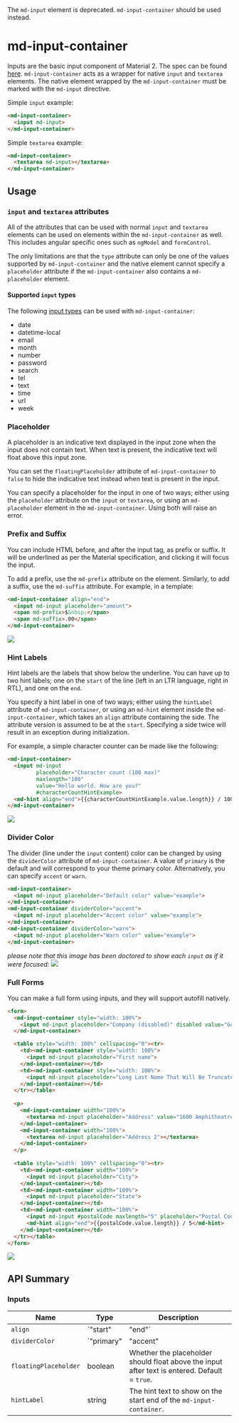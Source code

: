 <div class="warning">
The <code>md-input</code> element is deprecated. <code>md-input-container</code> should be used
instead.
</div>

# md-input-container

Inputs are the basic input component of Material 2. The spec can be found
[here](https://www.google.com/design/spec/components/text-fields.html). `md-input-container` acts as
a wrapper for native `input` and `textarea` elements. The native element wrapped by the
`md-input-container` must be marked with the `md-input` directive.

Simple `input` example:
```html
<md-input-container>
  <input md-input>
</md-input-container>
```

Simple `textarea` example:
```html
<md-input-container>
  <textarea md-input></textarea>
</md-input-container>
```

## Usage

### `input` and `textarea` attributes

All of the attributes that can be used with normal `input` and `textarea` elements can be used on
elements within the `md-input-container` as well. This includes angular specific ones such as
`ngModel` and `formControl`.

The only limitations are that the `type` attribute can only be one of the values supported by
`md-input-container` and the native element cannot specify a `placeholder` attribute if the
`md-input-container` also contains a `md-placeholder` element. 

#### Supported `input` types

The following [input types](http://www.w3schools.com/TAGs/att_input_type.asp) can be used with
`md-input-container`:
* date
* datetime-local
* email
* month
* number
* password
* search
* tel
* text
* time
* url
* week

### Placeholder

A placeholder is an indicative text displayed in the input zone when the input does not contain
text. When text is present, the indicative text will float above this input zone.

You can set the `floatingPlaceholder` attribute of `md-input-container` to `false` to hide the
indicative text instead when text is present in the input.

You can specify a placeholder for the input in one of two ways; either using the `placeholder`
attribute on the `input` or `textarea`, or using an `md-placeholder` element in the
`md-input-container`. Using both will raise an error.

### Prefix and Suffix

You can include HTML before, and after the input tag, as prefix or suffix. It will be underlined as
per the Material specification, and clicking it will focus the input.

To add a prefix, use the `md-prefix` attribute on the element. Similarly, to add a suffix, use the
`md-suffix` attribute. For example, in a template:

```html
<md-input-container align="end">
  <input md-input placeholder="amount">
  <span md-prefix>$&nbsp;</span>
  <span md-suffix>.00</span>
</md-input-container>
```

<img src="https://material.angularjs.org/material2_assets/input/prefix-suffix.png">

### Hint Labels

Hint labels are the labels that show below the underline. You can have up to two hint labels; one on
the `start` of the line (left in an LTR language, right in RTL), and one on the `end`.

You specify a hint label in one of two ways; either using the `hintLabel` attribute of
`md-input-container`, or using an `md-hint` element inside the `md-input-container`, which takes an
`align` attribute containing the side. The attribute version is assumed to be at the `start`.
Specifying a side twice will result in an exception during initialization.

For example, a simple character counter can be made like the following:
```html
<md-input-container>
  <input md-input
         placeholder="Character count (100 max)"
         maxlength="100"
         value="Hello world. How are you?"
         #characterCountHintExample>
  <md-hint align="end">{{characterCountHintExample.value.length}} / 100</md-hint>
</md-input-container>
```

<img src="https://material.angularjs.org/material2_assets/input/character-count.png">

### Divider Color

The divider (line under the `input` content) color can be changed by using the `dividerColor`
attribute of `md-input-container`. A value of `primary` is the default and will correspond to your
theme primary color. Alternatively, you can specify `accent` or `warn`.

```html
<md-input-container>
  <input md-input placeholder="Default color" value="example">
</md-input-container>
<md-input-container dividerColor="accent">
  <input md-input placeholder="Accent color" value="example">
</md-input-container>
<md-input-container dividerColor="warn">
  <input md-input placeholder="Warn color" value="example">
</md-input-container>
```

_please note that this image has been doctored to show each `input` as if it were focused:_
<img src="https://material.angularjs.org/material2_assets/input/divider-colors.png">

### Full Forms

You can make a full form using inputs, and they will support autofill natively.

```html
<form>
  <md-input-container style="width: 100%">
    <input md-input placeholder="Company (disabled)" disabled value="Google">
  </md-input-container>

  <table style="width: 100%" cellspacing="0"><tr>
    <td><md-input-container style="width: 100%">
      <input md-input placeholder="First name">
    </md-input-container></td>
    <td><md-input-container style="width: 100%">
      <input md-input placeholder="Long Last Name That Will Be Truncated">
    </md-input-container></td>
  </tr></table>
  
  <p>
    <md-input-container width="100%">
      <textarea md-input placeholder="Address" value="1600 Amphitheatre Pkway"></textarea>
    </md-input-container>
    <md-input-container width="100%">
      <textarea md-input placeholder="Address 2"></textarea>
    </md-input-container>
  </p>
  
  <table style="width: 100%" cellspacing="0"><tr>
    <td><md-input-container width="100%">
      <input md-input placeholder="City">
    </md-input-container></td>
    <td><md-input-container width="100%">
      <input md-input placeholder="State">
    </md-input-container></td>
    <td><md-input-container width="100%">
      <input md-input #postalCode maxlength="5" placeholder="Postal Code" value="94043">
      <md-hint align="end">{{postalCode.value.length}} / 5</md-hint>
    </md-input-container></td>
  </tr></table>
</form>
```

<img src="https://material.angularjs.org/material2_assets/input/full-form.png">

## API Summary

### Inputs

| Name | Type | Description |
| --- | --- | --- |
| `align` | `"start" | "end"` | The alignment of the `input` or `textarea`. Default = `"start"`. |
| `dividerColor` | `"primary" | "accent" | "warn"` | The color of the placeholder and underline. Default = `"primary"`. |
| `floatingPlaceholder` | boolean | Whether the placeholder should float above the input after text is entered. Default = `true`. |
| `hintLabel` | string | The hint text to show on the start end of the `md-input-container`. |
